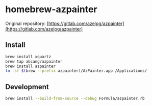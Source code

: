 # homebrew-azpainter

Original repository: [https://gitlab.com/azelpg/azpainter](https://gitlab.com/azelpg/azpainter)

## Install

```bash
brew install xquartz
brew tap abcang/azpainter
brew install azpainter
ln -sf $(brew --prefix azpainter)/AzPainter.app /Applications/
```

## Development

```bash
brew install --build-from-source --debug Formula/azpainter.rb
```
